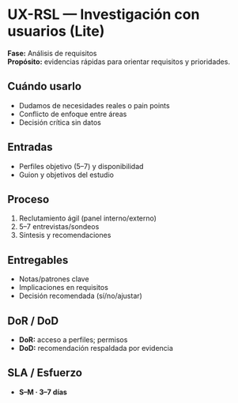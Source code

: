 # UX-RSL — Investigación con usuarios (Lite)
**Fase:** Análisis de requisitos  
**Propósito:** evidencias rápidas para orientar requisitos y prioridades.

## Cuándo usarlo
- Dudamos de necesidades reales o pain points
- Conflicto de enfoque entre áreas
- Decisión crítica sin datos

## Entradas
- Perfiles objetivo (5–7) y disponibilidad
- Guion y objetivos del estudio

## Proceso
1. Reclutamiento ágil (panel interno/externo)
2. 5–7 entrevistas/sondeos
3. Síntesis y recomendaciones

## Entregables
- Notas/patrones clave
- Implicaciones en requisitos
- Decisión recomendada (sí/no/ajustar)

## DoR / DoD
- **DoR:** acceso a perfiles; permisos  
- **DoD:** recomendación respaldada por evidencia

## SLA / Esfuerzo
- **S–M · 3–7 días**

